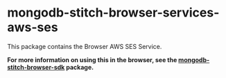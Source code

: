 # mongodb-stitch-browser-services-aws-ses

This package contains the Browser AWS SES Service.

**For more information on using this in the browser, see the [mongodb-stitch-browser-sdk](https://www.npmjs.com/package/mongodb-stitch-browser-sdk) package.**